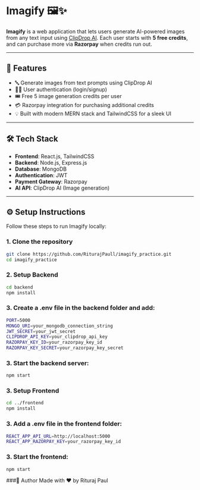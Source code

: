 # Imagify 🖼️✨

**Imagify** is a web application that lets users generate AI-powered images from any text input using [ClipDrop AI](https://clipdrop.co/). Each user starts with **5 free credits**, and can purchase more via **Razorpay** when credits run out.

---

## 🚀 Features

- 🔤 Generate images from text prompts using ClipDrop AI
- 🧑‍💻 User authentication (login/signup)
- 🎟️ Free 5 image generation credits per user
- 💳 Razorpay integration for purchasing additional credits
- 💡 Built with modern MERN stack and TailwindCSS for a sleek UI

---

## 🛠 Tech Stack

- **Frontend**: React.js, TailwindCSS
- **Backend**: Node.js, Express.js
- **Database**: MongoDB
- **Authentication**: JWT
- **Payment Gateway**: Razorpay
- **AI API**: ClipDrop AI (Image generation)

---

## ⚙️ Setup Instructions

Follow these steps to run Imagify locally:

### 1. Clone the repository

```bash
git clone https://github.com/RiturajPaull/imagify_practice.git
cd imagify_practice
```
### 2.  Setup Backend
```bash
cd backend
npm install
```
### 3.  Create a .env file in the backend folder and add:
```bash
PORT=5000
MONGO_URI=your_mongodb_connection_string
JWT_SECRET=your_jwt_secret
CLIPDROP_API_KEY=your_clipdrop_api_key
RAZORPAY_KEY_ID=your_razorpay_key_id
RAZORPAY_KEY_SECRET=your_razorpay_key_secret
```
### 3. Start the backend server:
```bash
npm start
```

### 3. Setup Frontend
```bash
cd ../frontend
npm install
```
### 3. Add a .env file in the frontend folder:
```bash
REACT_APP_API_URL=http://localhost:5000
REACT_APP_RAZORPAY_KEY=your_razorpay_key_id
```
### 3. Start the frontend:
```bash
npm start
```


###👤 Author
Made with ❤️ by Rituraj Paul
